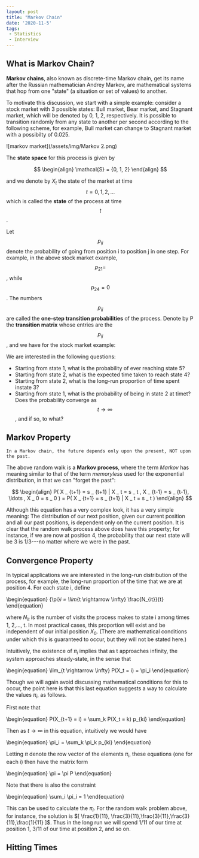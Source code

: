 ```yaml
---
layout: post
title: "Markov Chain"
date: '2020-11-5'
tags:
 - Statistics
 - Interview
---
```


## What is Markov Chain?

**Markov chains**, also known as discrete-time Markov chain, get its name after the Russian mathematician Andrey Markov, are mathematical systems that hop from one "state" (a situation or set of values) to another. 

To motivate this discussion, we start with a simple example: consider a stock market with 3 possible states: Bull market, Bear market, and Stagnant market, which will be denoted by 0, 1, 2, respectively. It is possible to transition randomly from any state to another per second according to the following scheme, for example, Bull market can change to Stagnant market with a possibilty of 0.025. 

![markov market](/assets/img/Markov 2.png)

The **state space** for this process is given by

$$
\begin{align}
\mathcal{S} = {0, 1, 2}
\end{align}
$$

and we denote by $X_t$ the state of the market at time $$t = 0, 1,2,\ldots$$ which is called the **state** of the process at time $$t$$. 

Let $$p _ {ij}$$ denote the probability of going from position i to position j in one step.  For example, in the above stock market example, $$p_{21} = $$, while $$p_{24} = 0$$. The numbers $$p_{ij}$$ are called the **one-step transition probabilities** of the process.  Denote by P the **transition matrix** whose entries are the $$p _ {ij}$$, and we have for the stock market example:


We are interested in the following questions: 

* Starting from state 1, what is the probability of ever reaching state 5?
* Starting from state 2, what is the expected time taken to reach state 4? 
* Starting from state 2, what is the long-run proportion of time spent instate 3?
* Starting from state 1, what is the probability of being in state 2 at timet? Does the probability converge as $$t \rightarrow \infty$$, and if so, to what?

## Markov Property

    In a Markov chain, the future depends only upon the present, NOT upon the past.
    
The above random walk is a **Markov process**, where the term *Markov* has meaning similar to that of the term *memoryless* used 
for the exponential distribution, in that we can "forget the past":

$$
\begin{align}
P( X _ {t+1} = s _ {t+1} | X _ t = s _ t , X _ {t-1} = s _ {t-1},
\ldots , X _ 0 = s _ 0 ) =
P( X _ {t+1} = s _ {t+1} | X _ t = s _ t )
\end{align}
$$ 

Although this equation has a very complex look, it has a very simple meaning:  The distribution of our next position, given our current position and all our past positions, is dependent only on the current position.  It is clear that the random walk process above  does have this property; for instance, if we are now at position 4, the probability that our next state will be 3 is 1/3---no matter where we were in the past.


## Convergence Property

In typical applications we are interested in the long-run distribution
of the process, for example, the long-run proportion of the time that
we are at position 4.  For each state i, define

\begin{equation}
{\pi}_i =  \lim_{t \rightarrow \infty} \frac{N_{it}}{t}
\end{equation} 

where $N_{it}$ is the number of visits the process makes to state i 
among times 1, 2,..., t.  In most practical cases, this proportion 
will exist and be independent of our initial position $X_0$.  (There 
are mathematical conditions under which this is guaranteed to occur, 
but they will not be stated here.)  

Intuitively, the existence of $\pi_i$ implies that as t approaches
infinity, the system approaches steady-state, in the sense that

\begin{equation}
\lim_{t \rightarrow \infty} P(X_t = i) = \pi_i
\end{equation}

Though we will again avoid discussing mathematical conditions for
this to occur, the point here is that this last equation suggests
a way to calculate the values $\pi_i$, as follows.

First note that

\begin{equation}
P(X_{t+1} = i) = \sum_k P(X_t = k) p_{ki}
\end{equation}

Then as $t \rightarrow \infty$ in this equation, intuitively we would have

\begin{equation}
\pi_i = \sum_k \pi_k p_{ki}
\end{equation}

Letting $\pi$ denote the row vector of the elements $\pi _ i$, these
equations (one for each i) then have the matrix form

\begin{equation}
\pi = \pi P
\end{equation}

Note that there is also the constraint

\begin{equation}
\sum_i \pi_i = 1
\end{equation}

This can be used to calculate the $\pi_i$.  For the random walk 
problem above, for instance, the solution is $[ \frac{1}{11},
\frac{3}{11},\frac{3}{11},\frac{3}{11},\frac{1}{11} ]$.
Thus in the long run we will spend 1/11 of our time at position 1,
3/11 of our time at position 2, and so on.



## Hitting Times

